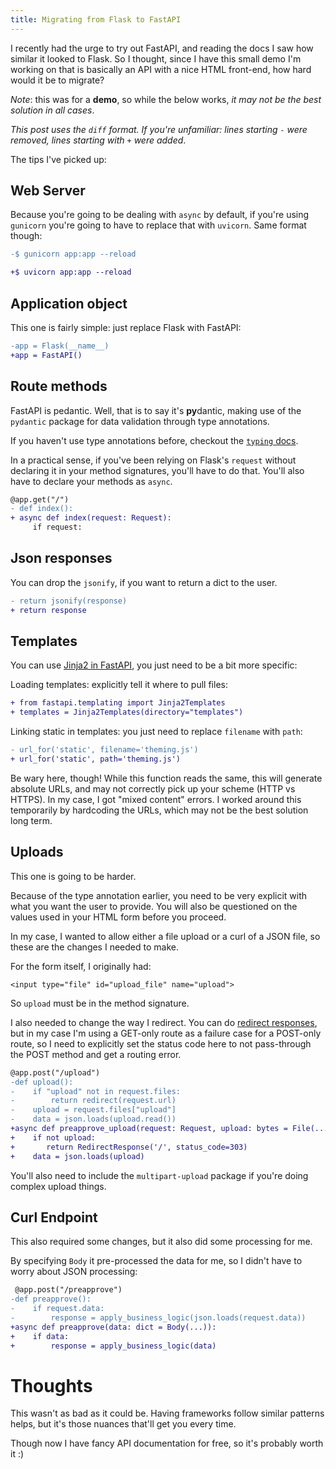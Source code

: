 ```yaml
---
title: Migrating from Flask to FastAPI
---
```


<style>
.highlight span { white-space: unset !important; }
</style>

I recently had the urge to try out FastAPI, and reading the docs I saw how similar it looked to Flask. So I thought, since I have this small demo I'm working on that is basically an API with a nice HTML front-end, how hard would it be to migrate? 

*Note*: this was for a **demo**, so while the below works, *it may not be the best solution in all cases*.

*This post uses the `diff` format. If you're unfamiliar: lines starting `-` were removed, lines starting with `+` were added*.

The tips I've picked up: 


## Web Server

Because you're going to be dealing with `async` by default, if you're using `gunicorn` you're going to have to replace that with `uvicorn`. Same format though: 

```diff
-$ gunicorn app:app --reload

+$ uvicorn app:app --reload
```

## Application object

This one is fairly simple: just replace Flask with FastAPI: 

```diff
-app = Flask(__name__)
+app = FastAPI()
```

## Route methods

FastAPI is pedantic. Well, that is to say it's **py**dantic, making use of the `pydantic` package for data validation through type annotations. 

If you haven't use type annotations before, checkout the [`typing` docs](https://docs.python.org/3/library/typing.html).

In a practical sense, if you've been relying on Flask's `request` without declaring it in your method signatures, you'll have to do that. You'll also have to declare your methods as `async`. 

```diff
@app.get("/")
- def index():
+ async def index(request: Request):
     if request: 

```

## Json responses

You can drop the `jsonify`, if you want to return a dict to the user.

```diff
- return jsonify(response)
+ return response
```

## Templates

You can use [Jinja2 in FastAPI](https://fastapi.tiangolo.com/advanced/templates/), you just need to be a bit more specific: 

Loading templates: explicitly tell it where to pull files: 

```diff
+ from fastapi.templating import Jinja2Templates
+ templates = Jinja2Templates(directory="templates")
```  

Linking static in templates: you just need to replace `filename` with `path`: 

```diff
- url_for('static', filename='theming.js')
+ url_for('static', path='theming.js')
```

Be wary here, though! While this function reads the same, this will generate absolute URLs, and may not correctly pick up your scheme (HTTP vs HTTPS). In my case, I got "mixed content" errors. I worked around this temporarily by hardcoding the URLs, which may not be the best solution long term.

## Uploads

This one is going to be harder. 

Because of the type annotation earlier, you need to be very explicit with what you want the user to provide. You will also be questioned on the values used in your HTML form before you proceed. 

In my case, I wanted to allow either a file upload or a curl of a JSON file, so these are the changes I needed to make. 

For the form itself, I originally had: 

```
<input type="file" id="upload_file" name="upload">
```

So `upload` must be in the method signature. 

I also needed to change the way I redirect. You can do [redirect responses](https://fastapi.tiangolo.com/advanced/custom-response/?h=redirectresponse#redirectresponse), but in my case I'm using a GET-only route as a failure case for a POST-only route, so I need to explicitly set the status code here to not pass-through the POST method and get a routing error.

```diff
@app.post("/upload")
-def upload():
-    if "upload" not in request.files:
-        return redirect(request.url)
-    upload = request.files["upload"]
-    data = json.loads(upload.read())
+async def preapprove_upload(request: Request, upload: bytes = File(...)):
+    if not upload:
+       return RedirectResponse('/', status_code=303)
+    data = json.loads(upload)
```

You'll also need to include the `multipart-upload` package if you're doing complex upload things.


## Curl Endpoint

This also required some changes, but it also did some processing for me. 

By specifying `Body` it pre-processed the data for me, so I didn't have to worry about JSON processing: 

```diff
 @app.post("/preapprove")
-def preapprove():
-    if request.data:
-        response = apply_business_logic(json.loads(request.data))
+async def preapprove(data: dict = Body(...)):
+    if data:
+        response = apply_business_logic(data)
```

# Thoughts

This wasn't as bad as it could be. Having frameworks follow similar patterns helps, but it's those nuances that'll get you every time. 

Though now I have fancy API documentation for free, so it's probably worth it :)

